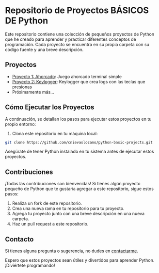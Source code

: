 
# Repositorio de Proyectos BÁSICOS DE Python 

Este repositorio contiene una colección de pequeños proyectos de Python que he creado para aprender y practicar diferentes conceptos de programación. Cada proyecto se encuentra en su propia carpeta con su código fuente y una breve descripción.

## Proyectos

- [Proyecto 1: Ahorcado](ahorcado/): Juego ahorcado terminal simple
- [Proyecto 2: Keylogger](keylogger/): Keylogger que crea logs con las teclas que presionas
- Próximamente más...

## Cómo Ejecutar los Proyectos

A continuación, se detallan los pasos para ejecutar estos proyectos en tu propio entorno:

1. Clona este repositorio en tu máquina local:

```bash
git clone https://github.com/cnievaslozano/python-basic-projects.git
```


Asegúrate de tener Python instalado en tu sistema antes de ejecutar estos proyectos.

## Contribuciones

¡Todas las contribuciones son bienvenidas! Si tienes algún proyecto pequeño de Python que te gustaría agregar a este repositorio, sigue estos pasos:

1. Realiza un fork de este repositorio.
2. Crea una nueva rama en tu repositorio para tu proyecto.
3. Agrega tu proyecto junto con una breve descripción en una nueva carpeta.
4. Haz un pull request a este repositorio.

## Contacto

Si tienes alguna pregunta o sugerencia, no dudes en [contactarme](mailto:cnievaslozano@gmail.com).

Espero que estos proyectos sean útiles y divertidos para aprender Python. ¡Diviértete programando!
